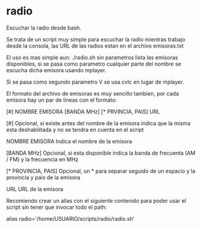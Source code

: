 # radio
Escuchar la radio desde bash.

Se trata de un script muy simple para escuchar la radio mientras trabajo desde la consola, las URL de las radios estan en el archivo emisoras.txt

El uso es mas simple aun: ./radio.sh sin parametros lista las emisoras disponibles, si se pasa como parametro cualquier parte del nombre se escucha dicha emisora usando mplayer.

Si se pasa como segundo parametro V se usa cvlc en lugar de mplayer.

El formato del archivo de emisoras es muy sencillo tambien, por cada emisora hay un par de lineas con el formato:

[#] NOMBRE EMISORA [BANDA MHz] [* PRVINCIA, PAIS]
URL

[#] 				Opcional, si existe antes del nombre de la emisora indica que la misma esta deshabilitada
					y no se tendra en cuenta en el script

NOMBRE EMISORA 		Indica el nombre de la emisora

[BANDA MHz]			Opcional, si esta disponible indica la banda de frecuenta (AM / FM) y la frecuencia en MHz

[* PROVINCIA, PAIS]	Opcional, un * para separar seguido de un espacio y la provincia y pais de la emisora

URL					URL de la emisora


Recomiendo crear un alias con el siguiente contenido para poder usar el script sin tener que invocar todo el path:

alias radio='/home/USUARIO/scripts/radio/radio.sh'
